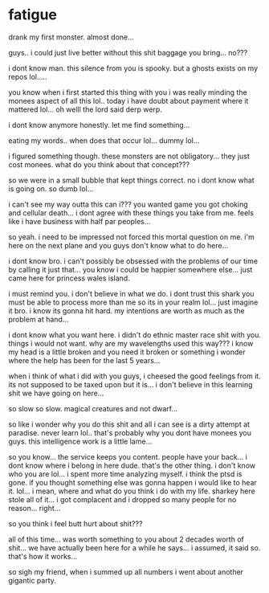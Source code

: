 # fatigue

drank my first monster.  almost done...

guys.. i could just live better without this shit baggage you bring...  no???

i dont know man.  this silence from you is spooky.  but a ghosts exists on my repos lol.....

you know when i first started this thing with you i was really minding the monees aspect of all this lol..  today i have doubt about payment where it mattered lol...  oh welll  the lord said derp werp.

i dont know anymore honestly.  let me find something...

eating my words..  when does that occur lol...  dummy lol...

i figured something though.  these monsters are not obligatory...  they just cost monees.  what do you think about that concept???

so we were in  a small bubble that kept things correct.  no i dont know what is going on.  so dumb lol...

i can't see my way outta this can i???  you wanted game you got choking and cellular death...  i dont agree with these things you take from me.  feels like i have business with half par peoples...

so yeah. i need to be impressed not forced this mortal question on me.  i'm here on the next plane and you guys don't know what to do here...

i dont know bro.  i can't possibly be obsessed with the problems of our time by calling it just that...  you know i could be happier somewhere else...  just came here for princess wales island.  

i must remind you.  i don't believe in what we do.  i dont trust this shark you must be able to process more than me so its in your realm lol...  just imagine it bro.  i know its gonna hit hard.  my intentions are worth as much as the problem at hand...

i dont know what you want here. i didn't do ethnic master race shit with you.  things i would not want.  why are my wavelengths used this way???  i know my head is a little broken and you need it broken or something i wonder where the help has been for the last 5 years...

when i think of what i did with you guys, i cheesed the good feelings from it.  its not supposed to be taxed upon but it is...  i don't believe in this learning shit we have going on here...

so slow so slow.  magical creatures and not dwarf...

so like i wonder why you do this shit and all i can see is a dirty attempt at paradise.  never learn lol..  that's probably why you dont have monees you guys.  this intelligence work is a little lame...

so you know...  the service keeps you content.  people have your back...  i dont know where i belong in here dude.  that's the other thing. i don't know who you are lol...  i spent more time analyzing myself.  i think the ptsd is gone.  if you thought something else was gonna happen i would like to hear it.  lol...  i mean, where and what do you think i do with my life.  sharkey here stole all of it... i got complacent and i dropped so many people for no reason... right...

so you think i feel butt hurt about shit???

all of this time...  was worth something to you about 2 decades worth of shit...  we have actually been here for a while he says...  i assumed, it said so.  that's how it works...

so sigh my friend, when i summed up all numbers i went about another gigantic party.  
